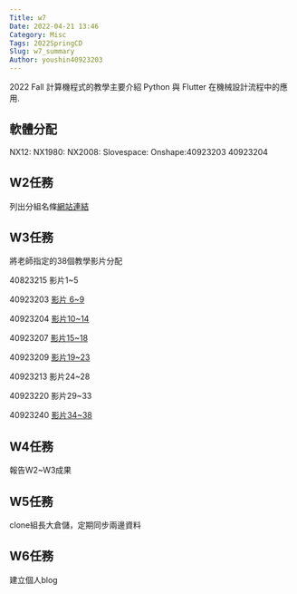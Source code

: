 ```yaml
---
Title: w7
Date: 2022-04-21 13:46
Category: Misc
Tags: 2022SpringCD
Slug: w7_summary
Author: youshin40923203
---
```


2022  Fall 計算機程式的教學主要介紹 Python 與 Flutter 在機械設計流程中的應用.

<!-- PELICAN_END_SUMMARY -->

軟體分配
----
NX12:
NX1980:
NX2008:
Slovespace:
Onshape:40923203 40923204


W2任務
----
列出分組名條[網站連結]

[網站連結]:https://youshin40923203.github.io/cd2022/content/Group.html

W3任務
----

將老師指定的38個教學影片分配

40823215 影片1~5

40923203 [影片 6~9]

40923204 [影片10~14]

40923207 [影片15~18]

40923209 [影片19~23]

40923213 影片24~28

40923220 影片29~33

40923240 [影片34~38]

[影片 6~9]:https://40923240.github.io/cd2022bg2/content/40923203.html
[影片10~14]:https://40923240.github.io/cd2022bg2/content/40923204.html
[影片15~18]:https://40923240.github.io/cd2022bg2/content/40923207.html
[影片19~23]:https://40923240.github.io/cd2022bg2/content/40923209.html
[影片34~38]:https://40923240.github.io/cd2022bg2/content/40923240.html

W4任務
----

報告W2~W3成果

W5任務
----

clone組長大倉儲，定期同步兩邊資料

W6任務
----

建立個人blog



